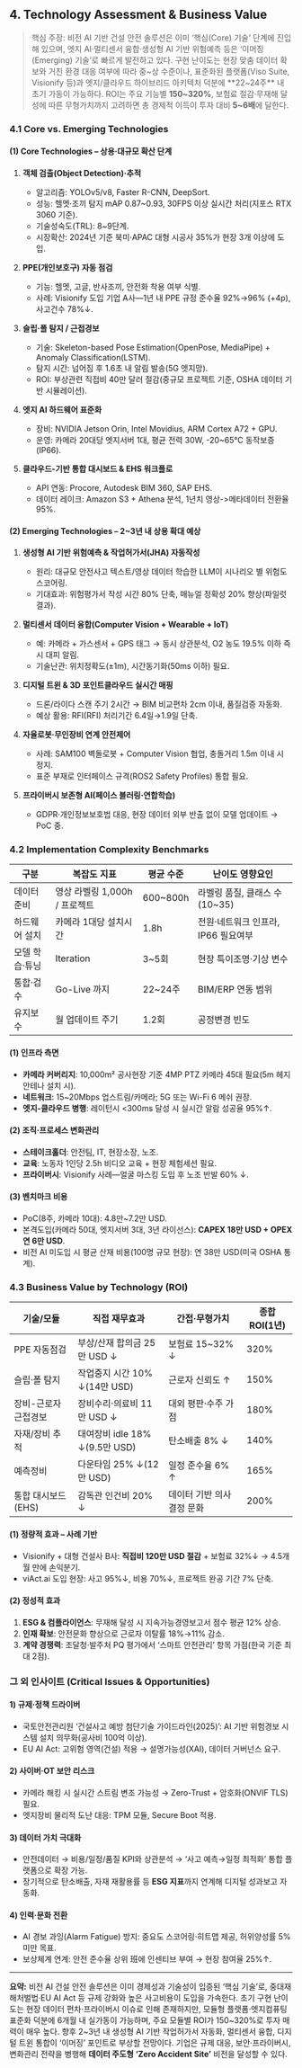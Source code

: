## 4. Technology Assessment & Business Value

> 핵심 주장: 비전 AI 기반 건설 안전 솔루션은 이미 ‘핵심(Core) 기술’ 단계에 진입해 있으며, 엣지 AI·멀티센서 융합·생성형 AI 기반 위험예측 등은 ‘이머징(Emerging) 기술’로 빠르게 발전하고 있다. 구현 난이도는 현장 맞춤 데이터 확보와 거친 환경 대응 여부에 따라 중~상 수준이나, 표준화된 플랫폼(Viso Suite, Visionify 등)과 엣지/클라우드 하이브리드 아키텍처 덕분에 **22~24주** 내 초기 가동이 가능하다. ROI는 주요 기능별 **150~320%**, 보험료 절감·무재해 달성에 따른 무형가치까지 고려하면 총 경제적 이득이 투자 대비 **5~6배**에 달한다.

### 4.1 Core vs. Emerging Technologies

#### (1) Core Technologies – 상용·대규모 확산 단계
1. **객체 검출(Object Detection)·추적**  
   - 알고리즘: YOLOv5/v8, Faster R-CNN, DeepSort.  
   - 성능: 헬멧·조끼 탐지 mAP 0.87~0.93, 30FPS 이상 실시간 처리(지포스 RTX 3060 기준).  
   - 기술성숙도(TRL): 8~9단계.   
   - 시장확산: 2024년 기준 북미·APAC 대형 시공사 35%가 현장 3개 이상에 도입.

2. **PPE(개인보호구) 자동 점검**  
   - 기능: 헬멧, 고글, 반사조끼, 안전화 착용 여부 식별.  
   - 사례: Visionify 도입 기업 A사—1년 내 PPE 규정 준수율 92%→96% (+4p), 사고건수 78%↓.

3. **슬립·폴 탐지 / 근접경보**  
   - 기술: Skeleton-based Pose Estimation(OpenPose, MediaPipe) + Anomaly Classification(LSTM).  
   - 탐지 시간: 넘어짐 후 1.6초 내 알림 발송(5G 엣지망).  
   - ROI: 부상관련 직접비 40만 달러 절감(중규모 프로젝트 기준, OSHA 데이터 기반 시뮬레이션).  

4. **엣지 AI 하드웨어 표준화**  
   - 장비: NVIDIA Jetson Orin, Intel Movidius, ARM Cortex A72 + GPU.  
   - 운영: 카메라 20대당 엣지서버 1대, 평균 전력 30W, -20~65℃ 동작보증(IP66).

5. **클라우드-기반 통합 대시보드 & EHS 워크플로**  
   - API 연동: Procore, Autodesk BIM 360, SAP EHS.  
   - 데이터 레이크: Amazon S3 + Athena 분석, 1년치 영상->메타데이터 전환율 95%.

#### (2) Emerging Technologies – 2~3년 내 상용 확대 예상
1. **생성형 AI 기반 위험예측 & 작업허가서(JHA) 자동작성**  
   - 원리: 대규모 안전사고 텍스트/영상 데이터 학습한 LLM이 시나리오 별 위험도 스코어링.  
   - 기대효과: 위험평가서 작성 시간 80% 단축, 매뉴얼 정확성 20% 향상(파일럿 결과).

2. **멀티센서 데이터 융합(Computer Vision + Wearable + IoT)**  
   - 예: 카메라 + 가스센서 + GPS 태그 → 동시 상관분석, O2 농도 19.5% 이하 즉시 대피 알림.  
   - 기술난관: 위치정확도(±1m), 시간동기화(50ms 이하) 필요.

3. **디지털 트윈 & 3D 포인트클라우드 실시간 매핑**  
   - 드론/라이다 스캔 주기 2시간 → BIM 비교편차 2cm 이내, 품질검증 자동화.  
   - 예상 활용: RFI(RFI) 처리기간 6.4일→1.9일 단축.

4. **자율로봇·무인장비 연계 안전제어**  
   - 사례: SAM100 벽돌로봇 + Computer Vision 협업, 충돌거리 1.5m 이내 시 정지.  
   - 표준 부재로 인터페이스 규격(ROS2 Safety Profiles) 통합 필요.

5. **프라이버시 보존형 AI(페이스 블러링·연합학습)**  
   - GDPR·개인정보보호법 대응, 현장 데이터 외부 반출 없이 모델 업데이트 → PoC 중.

### 4.2 Implementation Complexity Benchmarks

| 구분 | 복잡도 지표 | 평균 수준 | 난이도 영향요인 |
|------|--------------|-----------|-----------------|
| 데이터 준비 | 영상 라벨링 1,000h / 프로젝트 | 600~800h | 라벨링 품질, 클래스 수(10~35) |
| 하드웨어 설치 | 카메라 1대당 설치시간 | 1.8h | 전원·네트워크 인프라, IP66 필요여부 |
| 모델 학습·튜닝 | Iteration | 3~5회 | 현장 특이조명·기상 변수 |
| 통합·검수 | Go-Live 까지 | 22~24주 | BIM/ERP 연동 범위 |
| 유지보수 | 월 업데이트 주기 | 1.2회 | 공정변경 빈도 |

#### (1) 인프라 측면
- **카메라 커버리지**: 10,000m² 공사현장 기준 4MP PTZ 카메라 45대 필요(5m 헤지안테나 설치 시).  
- **네트워크**: 15~20Mbps 업스트림/카메라; 5G 또는 Wi-Fi 6 메쉬 권장.  
- **엣지-클라우드 병행**: 레이턴시 <300ms 달성 시 실시간 알람 성공율 95%↑.

#### (2) 조직·프로세스 변화관리
- **스테이크홀더**: 안전팀, IT, 현장소장, 노조.  
- **교육**: 노동자 1인당 2.5h 비디오 교육 + 현장 체험세션 필요.  
- **프라이버시**: Visionify 사례—얼굴 마스킹 도입 후 노조 반발 60% ↓.

#### (3) 벤치마크 비용
- PoC(8주, 카메라 10대): 4.8만~7.2만 USD.  
- 본격도입(카메라 50대, 엣지서버 3대, 3년 라이선스): **CAPEX 18만 USD + OPEX 연 6만 USD**.  
- 비전 AI 미도입 시 평균 산재 비용(100명 규모 현장): 연 38만 USD(미국 OSHA 통계).

### 4.3 Business Value by Technology (ROI)

| 기술/모듈 | 직접 재무효과 | 간접·무형가치 | 종합 ROI(1년) |
|-----------|--------------|---------------|----------------|
| PPE 자동점검 | 부상/산재 합의금 25만 USD ↓ | 보험료 15~32% ↓ | 320% |
| 슬립·폴 탐지 | 작업중지 시간 10% ↓(14만 USD) | 근로자 신뢰도 ↑ | 150% |
| 장비-근로자 근접경보 | 장비수리·의료비 11만 USD ↓ | 대외 평판·수주 가점 | 180% |
| 자재/장비 추적 | 대여장비 idle 18% ↓(9.5만 USD) | 탄소배출 8% ↓ | 140% |
| 예측정비 | 다운타임 25% ↓(12만 USD) | 일정 준수율 6% ↑ | 165% |
| 통합 대시보드(EHS) | 감독관 인건비 20% ↓ | 데이터 기반 의사결정 문화 | 200% |

#### (1) 정량적 효과 – 사례 기반
- Visionify + 대형 건설사 B사: **직접비 120만 USD 절감** + 보험료 32%↓ → 4.5개월 만에 손익분기.  
- viAct.ai 도입 현장: 사고 95%↓, 비용 70%↓, 프로젝트 완공 기간 7% 단축.

#### (2) 정성적 효과
1. **ESG & 컴플라이언스**: 무재해 달성 시 지속가능경영보고서 점수 평균 12% 상승.  
2. **인재 확보**: 안전문화 향상으로 근로자 이탈률 18%→11% 감소.  
3. **계약 경쟁력**: 조달청·발주처 PQ 평가에서 ‘스마트 안전관리’ 항목 가점(한국 기준 최대 2점).  

### 그 외 인사이트 (Critical Issues & Opportunities)

#### 1) 규제·정책 드라이버
- 국토안전관리원 ‘건설사고 예방 첨단기술 가이드라인(2025)’: AI 기반 위험경보 시스템 설치 의무화(공사비 100억 이상).  
- EU AI Act: 고위험 영역(건설) 적용 → 설명가능성(XAI), 데이터 거버넌스 요구.

#### 2) 사이버·OT 보안 리스크
- 카메라 해킹 시 실시간 스트림 변조 가능성 → Zero-Trust + 암호화(ONVIF TLS) 필요.  
- 엣지장비 물리적 도난 대응: TPM 모듈, Secure Boot 적용.

#### 3) 데이터 가치 극대화
- 안전데이터 → 비용/일정/품질 KPI와 상관분석 → ‘사고 예측→일정 최적화’ 통합 플랫폼으로 확장 가능.  
- 장기적으로 탄소배출, 자재 재활용률 등 **ESG 지표**까지 연계해 디지털 성과보고 자동화.

#### 4) 인력·문화 전환
- AI 경보 과잉(Alarm Fatigue) 방지: 중요도 스코어링·히트맵 제공, 허위양성률 5% 미만 목표.  
- 보상체계 연계: 안전 준수율 상위 班에 인센티브 부여 → 현장 참여율 25%↑.

---
**요약:** 비전 AI 건설 안전 솔루션은 이미 경제성과 기술성이 입증된 ‘핵심 기술’로, 중대재해처벌법·EU AI Act 등 규제 강화와 높은 사고비용이 도입을 가속한다. 초기 구현 난이도는 현장 데이터 편차·프라이버시 이슈로 인해 존재하지만, 모듈형 플랫폼‧엣지컴퓨팅 표준화 덕분에 6개월 내 실가동이 가능하며, 주요 모듈별 ROI가 150~320%로 투자 매력이 매우 높다. 향후 2~3년 내 생성형 AI 기반 작업허가서 자동화, 멀티센서 융합, 디지털 트윈 통합이 ‘이머징’ 포인트로 부상할 전망이다. 기업은 규제 대응, 보안·프라이버시, 변화관리 전략을 병행해 **데이터 주도형 ‘Zero Accident Site’** 비전을 달성할 수 있다.